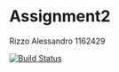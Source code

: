 # Assignment2

Rizzo Alessandro 1162429

[![Build Status](https://travis-ci.org/AlexRizzus/Assignment2.svg?branch=master)](https://travis-ci.org/AlexRizzus/Assignment2)
